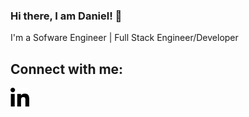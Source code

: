 ### Hi there, I am Daniel! 👋
I'm a Sofware Engineer | Full Stack Engineer/Developer
## Connect with me:
<a href="https://www.linkedin.com/in/daniel-aguilar-b51a88193/" target="_blank">
  <img src="./img/linkedin-in.svg" alt="LinkedIn" width="30">
</a>
<!--
**DanAg278/DanAg278** is a ✨ _special_ ✨ repository because its `README.md` (this file) appears on your GitHub profile.

Here are some ideas to get you started:

- 🔭 I’m currently working on ...
- 🌱 I’m currently learning ...
- 👯 I’m looking to collaborate on ...
- 🤔 I’m looking for help with ...
- 💬 Ask me about ...
- 📫 How to reach me: ...
- 😄 Pronouns: ...
- ⚡ Fun fact: ...
-->
